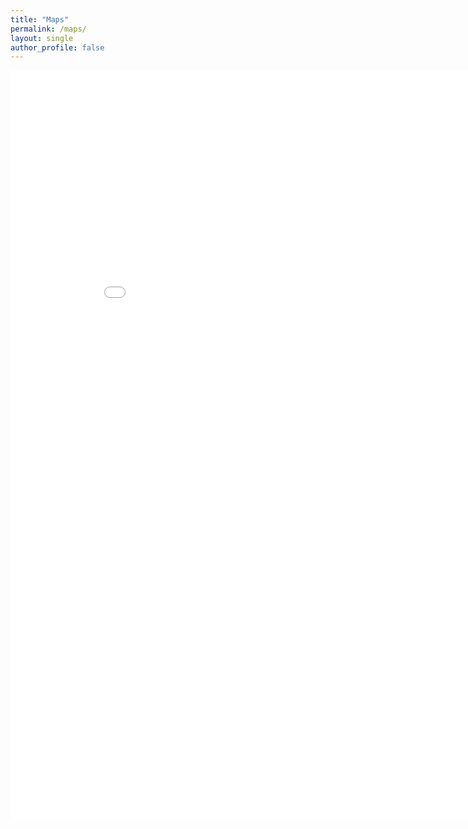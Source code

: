 ```yaml
---
title: "Maps"
permalink: /maps/
layout: single
author_profile: false
---
```


<iframe src= "/assets/maps/index.html" width="900" height="1200" style="border:0;" allowfullscreen="" loading="lazy" referrerpolicy="no-referrer-when-downgrade"></iframe>
